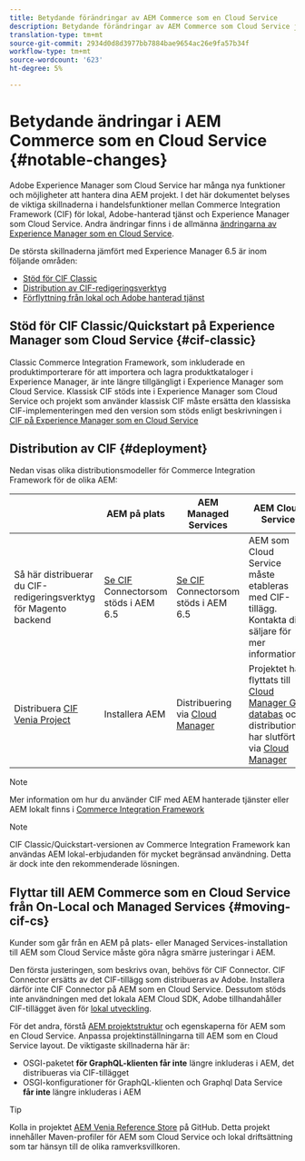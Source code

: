 ```yaml
---
title: Betydande förändringar av AEM Commerce som en Cloud Service
description: Betydande förändringar av AEM Commerce som Cloud Service jämfört med Adobe Experience Manager 6.5.
translation-type: tm+mt
source-git-commit: 2934d0d8d3977bb7884bae9654ac26e9fa57b34f
workflow-type: tm+mt
source-wordcount: '623'
ht-degree: 5%

---
```



# Betydande ändringar i AEM Commerce som en Cloud Service {#notable-changes}

Adobe Experience Manager som Cloud Service har många nya funktioner och möjligheter att hantera dina AEM projekt. I det här dokumentet belyses de viktiga skillnaderna i handelsfunktioner mellan Commerce Integration Framework (CIF) för lokal, Adobe-hanterad tjänst och Experience Manager som Cloud Service. Andra ändringar finns i de allmänna [ändringarna av Experience Manager som en Cloud Service](/help/release-notes/aem-cloud-changes.md).

De största skillnaderna jämfört med Experience Manager 6.5 är inom följande områden:
* [Stöd för CIF Classic](#cif-classic)
* [Distribution av CIF-redigeringsverktyg](#cif-tools)
* [Förflyttning från lokal och Adobe hanterad tjänst](#moving-cif-cs)

## Stöd för CIF Classic/Quickstart på Experience Manager som Cloud Service {#cif-classic}

Classic Commerce Integration Framework, som inkluderade en produktimporterare för att importera och lagra produktkataloger i Experience Manager, är inte längre tillgängligt i Experience Manager som Cloud Service. Klassisk CIF stöds inte i Experience Manager som Cloud Service och projekt som använder klassisk CIF måste ersätta den klassiska CIF-implementeringen med den version som stöds enligt beskrivningen i [CIF på Experience Manager som en Cloud Service](https://docs.adobe.com/content/help/en/experience-manager-cloud-service/commerce/architecture/magento.html#overview)

## Distribution av CIF {#deployment}

Nedan visas olika distributionsmodeller för Commerce Integration Framework för de olika AEM:

|  | AEM på plats | AEM Managed Services | AEM Cloud Service |
|-------------     |-----------|-----------|-----------|
| Så här distribuerar du CIF-redigeringsverktyg för Magento backend | [Se CIF ](https://github.com/adobe/commerce-cif-connector/blob/master/README.md) Connectorsom stöds i AEM 6.5 | [Se CIF ](https://github.com/adobe/commerce-cif-connector/blob/master/README.md) Connectorsom stöds i AEM 6.5 | AEM som Cloud Service måste etableras med CIF-tillägg. Kontakta din säljare för mer information |
| Distribuera [CIF Venia Project](https://github.com/adobe/aem-cif-guides-venia) | Installera AEM | Distribuering via [Cloud Manager](https://docs.adobe.com/content/help/en/experience-manager-cloud-manager/using/introduction-to-cloud-manager.html) | Projektet har flyttats till [Cloud Manager Git-databas](https://docs.adobe.com/content/help/en/experience-manager-cloud-service/implementing/managing-code/integrating-with-git.html) och distributionen har slutförts via [Cloud Manager](https://docs.adobe.com/content/help/en/experience-manager-cloud-service/implementing/deploying/overview.html) |

>[!NOTE]
>
>Mer information om hur du använder CIF med AEM hanterade tjänster eller AEM lokalt finns i [Commerce Integration Framework](https://www.adobe.io/apis/experiencecloud/commerce-integration-framework/getting-started.html)

>[!NOTE]
>
>CIF Classic/Quickstart-versionen av Commerce Integration Framework kan användas AEM lokal-erbjudanden för mycket begränsad användning. Detta är dock inte den rekommenderade lösningen.

## Flyttar till AEM Commerce som en Cloud Service från On-Local och Managed Services {#moving-cif-cs}

Kunder som går från en AEM på plats- eller Managed Services-installation till AEM som Cloud Service måste göra några smärre justeringar i AEM.

Den första justeringen, som beskrivs ovan, behövs för CIF Connector. CIF Connector ersätts av det CIF-tillägg som distribueras av Adobe. Installera därför inte CIF Connector på AEM som en Cloud Service. Dessutom stöds inte användningen med det lokala AEM Cloud SDK, Adobe tillhandahåller CIF-tillägget även för [lokal utveckling](develop.md).

För det andra, förstå [AEM projektstruktur](https://docs.adobe.com/content/help/en/experience-manager-cloud-service/implementing/developing/aem-project-content-package-structure.html) och egenskaperna för AEM som en Cloud Service. Anpassa projektinställningarna till AEM som en Cloud Service layout.
De viktigaste skillnaderna här är:

* OSGI-paketet **för GraphQL-klienten får inte** längre inkluderas i AEM, det distribueras via CIF-tillägget
* OSGI-konfigurationer för GraphQL-klienten och Graphql Data Service **får inte** längre inkluderas i AEM

>[!TIP]
>
>Kolla in projektet [AEM Venia Reference Store](https://github.com/adobe/aem-cif-guides-venia) på GitHub. Detta projekt innehåller Maven-profiler för AEM som Cloud Service och lokal driftsättning som tar hänsyn till de olika ramverksvillkoren.
